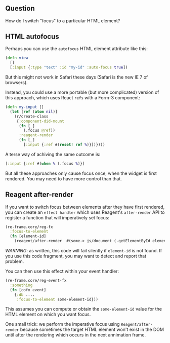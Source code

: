 
<!-- leave this H1 here. It stops mkdocs putting in a Title at the top.
     It needs to be at the top of the file otherwise it breaks the 
     table of contents on the right hand side. -->
#

## Question

How do I switch "focus" to a particular HTML element?

## HTML autofocus

Perhaps you can use the `autofocus` HTML element attribute like this:
```cljs
(defn view 
  []
  [:input {:type "text" :id "my-id" :auto-focus true])
```

But this might not work in Safari these days (Safari is the new IE 7 of browsers). 

Instead, you could use a more portable (but more complicated) version of this approach, which uses React `refs` with a Form-3 component:
```clj
(defn my-input []
  (let [ref (atom nil)]
    (r/create-class
     {:component-did-mount
      (fn [_]
        (.focus @ref))
      :reagent-render
      (fn [_]
        [:input {:ref #(reset! ref %)}])})))
```

A terse way of achiving the same outcome is: 
```clj
[:input {:ref #(when % (.focus %)}]
```

But all these approaches only cause focus once, when the widget is first rendered. You may need to have more control than that. 

## Reagent after-render

If you want to switch focus between elements after they have first rendered,
you can create an `effect handler` which uses Reagent's `after-render` API to 
register a function that will imperatively set focus:
```clj
(re-frame.core/reg-fx 
  :focus-to-element
  (fn [element-id] 
    (reagent/after-render  #(some-> js/document (.getElementById element-id) .focus)))
```
_WARNING_: as written, this code will fail silently if `element-id` is not found. If you use this 
code fragment, you may want to detect and report that problem.

You can then use this effect within your event handler: 
```clj
(re-frame.core/reg-event-fx
  :something
  (fn [cofx event]
    {:db ....
     :focus-to-element some-element-id}))
```

This assumes you can compute or obtain the `some-element-id` value 
for the HTML element on which you want focus.

One small trick: we perform the imperative focus using 
`Reagent/after-render` because sometimes the target
HTML element won't exist in the DOM until after the rendering 
which occurs in the next annimation frame.

